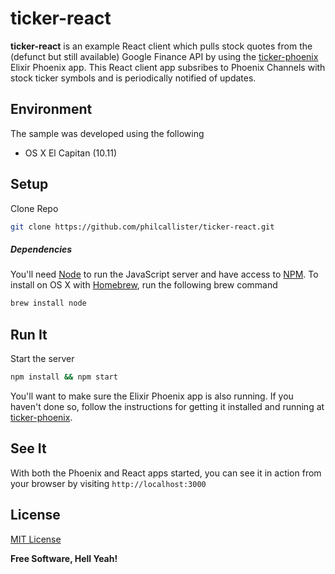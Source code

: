# ticker-react

**ticker-react** is an example React client which pulls stock quotes from the (defunct but still available) Google Finance API by using the [ticker-phoenix](https://github.com/philcallister/ticker-phoenix) Elixir Phoenix app. This React client app subsribes to Phoenix Channels with stock ticker symbols and is periodically notified of updates.

## Environment

The sample was developed using the following 

- OS X El Capitan (10.11)

## Setup

Clone Repo
```bash
git clone https://github.com/philcallister/ticker-react.git
```

##### Dependencies
You'll need [Node](https://nodejs.org/en/) to run the JavaScript server and have access to [NPM](https://www.npmjs.com/). To install on OS X with [Homebrew](http://brew.sh/), run the following brew command
```bash
brew install node
```

## Run It

Start the server

```bash
npm install && npm start
```
You'll want to make sure the Elixir Phoenix app is also running. If you haven't done so, follow the instructions for getting it installed and running at [ticker-phoenix](https://github.com/philcallister/ticker-phoenix).

## See It
With both the Phoenix and React apps started, you can see it in action from your browser by visiting ```http://localhost:3000```

## License

[MIT License](http://www.opensource.org/licenses/MIT)

**Free Software, Hell Yeah!**

